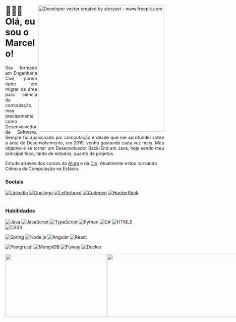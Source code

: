 <div> 
  <img align="right" alt="Developer vector created by storyset - www.freepik.com" height="400" src="https://i.ibb.co/4PNMxTp/Mission-Impossible-bro.png">
  <h1>🙎🏽‍♂️ Olá, eu sou o Marcelo!</h1>
</div>

<div>
  <p align="justify">
  Sou formado em Engenharia Civil, porém optei em migrar de área para ciência da computação, mas precisamente como Desenvolvedor de Software. Sempre fui apaixonado por computação e desde que me aprofundei sobre a área de Desenvolvimento, em 2019, venho gostando cada vez mais. Meu objetivo é se tornar um Desenvolvedor Back-End em Java, hoje sendo meu principal foco, tanto de estudos, quanto de projetos.
  
  Estudo através dos cursos da <a href="https://cursos.alura.com.br/user/glorylaflare">Alura</a> e da <a href="https://www.dio.me/users/glorylaflare">Dio</a>. Atualmente estou cursando Ciência da Computação na Estácio.
  </p>
  
  <h3>Sociais</h3>
    
  [![LinkedIn](https://img.shields.io/badge/LinkedIn-000?style=for-the-badge&logo=linkedin&logoColor=0E76A8)](https://www.linkedin.com/in/marcelogjr/) 
  [![Duolingo](https://img.shields.io/badge/Duolingo-000?style=for-the-badge&logo=duolingo)](https://www.duolingo.com/profile/glorylaflare)
  [![Letterboxd](https://img.shields.io/badge/letterboxd-000?style=for-the-badge&logo=letterboxd)](https://letterboxd.com/glorylaflare/)
  [![Codepen](https://img.shields.io/badge/Codepen-000?style=for-the-badge&logo=codepen)](https://codepen.io/glorylaflare)
  [![HackerRank](https://img.shields.io/badge/Hackerrank-000?style=for-the-badge&logo=hackerrank&logoColor=#00EA64)](https://www.hackerrank.com/profile/juninho_toh)
  <!-- [![Twitter](https://img.shields.io/badge/Twitter-000?style=for-the-badge&logo=x)](https://twitter.com/glorylaflare) -->
  
  <h1></h1>
  <h3>Habilidades</h3>
  
  ![Java](https://img.shields.io/badge/Java-000?style=for-the-badge&logo=redhat&logoColor=EE0000)
  ![JavaScript](https://img.shields.io/badge/JavaScript-000?style=for-the-badge&logo=javascript)
  ![TypeScript](https://img.shields.io/badge/TypeScript-000?style=for-the-badge&logo=typescript)
  ![Python](https://img.shields.io/badge/Python-000?style=for-the-badge&logo=python)
  ![C#](https://img.shields.io/badge/CSharp-000?style=for-the-badge&logo=dotnet&logoColor=512BD4)
  ![HTML5](https://img.shields.io/badge/HTML5-000?style=for-the-badge&logo=html5)	
  ![CSS3](https://img.shields.io/badge/CSS3-000?style=for-the-badge&logo=css3&logoColor=264CE4)
  <!-- ![GoLang](https://img.shields.io/badge/Go-000?style=for-the-badge&logo=go) -->
  <!-- ![C](https://img.shields.io/badge/C-000?style=for-the-badge&logo=c&logoColor=A8B9CC) -->
  
  ![Spring](https://img.shields.io/badge/Spring-000?style=for-the-badge&logo=spring&logoColor=#6DB33F)
  ![Node.js](https://img.shields.io/badge/Nodejs-000?style=for-the-badge&logo=node.js)
  ![Angular](https://img.shields.io/badge/Angular-000?style=for-the-badge&logo=angular&logoColor=C3002F)
  ![React](https://img.shields.io/badge/React-000?style=for-the-badge&logo=react&logoColor=#61DAFB)
  <!-- ![Nest.js](https://img.shields.io/badge/Nestjs-000?style=for-the-badge&logo=nestjs&logoColor=E0234E) -->
  
  ![Postgresql](https://img.shields.io/badge/Postgresql-000?style=for-the-badge&logo=postgresql)
  ![MongoDB](https://img.shields.io/badge/MongoDB-000?style=for-the-badge&logo=mongodb)
  ![Flyway](https://img.shields.io/badge/Flyway-000?style=for-the-badge&logo=flyway&logoColor=CC0200)
  ![Docker](https://img.shields.io/badge/Docker-000?style=for-the-badge&logo=docker&logoColor=2496ED)
</div>

<div style="display: flex;">
  <img height=200 width=323 src="https://github-readme-stats.vercel.app/api/top-langs/?username=glorylaflare&theme=vision-friendly-dark&show_icons=true&hide_border=true&layout=compact" />
  <img height=200 width=450 src="https://github-readme-streak-stats.herokuapp.com/?user=glorylaflare&theme=vision-friendly-dark&hide_border=true" />
  <!-- <img height=200 width=320 src="https://github-readme-stats.vercel.app/api?username=glorylaflare&theme=vision-friendly-dark&show_icons=true&hide_border=true&count_private=true" /> -->
</div>

<!--  
<p>Extras</p>

![Photoshop](https://img.shields.io/badge/photoshop-000?style=for-the-badge&logo=adobephotoshop)
![CyPress](https://img.shields.io/badge/Cypress-000?style=for-the-badge&logo=cypress&logoColor=17202C&logoColor=fff)
![Excel](https://img.shields.io/badge/Microsoft_Excel-000?style=for-the-badge&logo=microsoftexcel&logoColor=217346)
![Notion](https://img.shields.io/badge/notion-000?style=for-the-badge&logo=notion)
![Git](https://img.shields.io/badge/Git-000?style=for-the-badge&logo=Git)

<h3>GitHub Stats</h3>

![Top Langs](https://github-readme-stats.vercel.app/api/top-langs/?username=glorylaflare&layout=donut-vertical&theme=algolia)
-->
